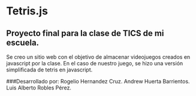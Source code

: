 # Tetris.js
## Proyecto final para la clase de TICS de mi escuela.

Se creo un sitio web con el objetivo de almacenar videojuegos creados en javascript por la clase.
En el caso de nuestro juego, se hizo una versión simplificada de tetris en javascript.

###Desarrollado por:
Rogelio Hernandez Cruz.
Andrew Huerta Barrientos.
Luis Alberto Robles Pérez.

